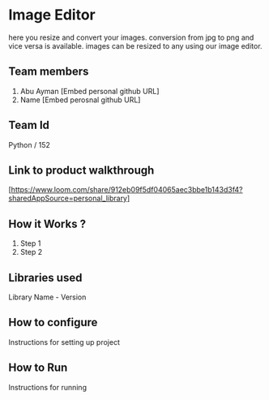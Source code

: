 # Image Editor
here you resize and convert your images. conversion from jpg to png and vice versa is available. images can be resized to any using our image editor.

## Team members
1. Abu Ayman [Embed personal github URL]
2. Name [Embed perosnal github URL]

## Team Id
Python / 152

## Link to product walkthrough
[https://www.loom.com/share/912eb09f5df04065aec3bbe1b143d3f4?sharedAppSource=personal_library]

## How it Works ?
1. Step 1
2. Step 2

## Libraries used
Library Name - Version

## How to configure
Instructions for setting up project

## How to Run
Instructions for running
